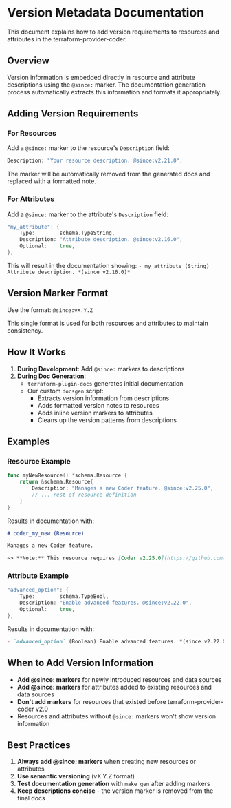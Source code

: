 # Version Metadata Documentation

This document explains how to add version requirements to resources and attributes in the terraform-provider-coder.

## Overview

Version information is embedded directly in resource and attribute descriptions using the `@since:` marker. The documentation generation process automatically extracts this information and formats it appropriately.

## Adding Version Requirements

### For Resources

Add a `@since:` marker to the resource's `Description` field:

```go
Description: "Your resource description. @since:v2.21.0",
```

The marker will be automatically removed from the generated docs and replaced with a formatted note.

### For Attributes

Add a `@since:` marker to the attribute's `Description` field:

```go
"my_attribute": {
    Type:        schema.TypeString,
    Description: "Attribute description. @since:v2.16.0",
    Optional:    true,
},
```

This will result in the documentation showing: `- my_attribute (String) Attribute description. *(since v2.16.0)*`

## Version Marker Format

Use the format: `@since:vX.Y.Z`

This single format is used for both resources and attributes to maintain consistency.

## How It Works

1. **During Development**: Add `@since:` markers to descriptions
2. **During Doc Generation**: 
   - `terraform-plugin-docs` generates initial documentation
   - Our custom `docsgen` script:
     - Extracts version information from descriptions
     - Adds formatted version notes to resources
     - Adds inline version markers to attributes
     - Cleans up the version patterns from descriptions

## Examples

### Resource Example

```go
func myNewResource() *schema.Resource {
    return &schema.Resource{
        Description: "Manages a new Coder feature. @since:v2.25.0",
        // ... rest of resource definition
    }
}
```

Results in documentation with:
```markdown
# coder_my_new (Resource)

Manages a new Coder feature.

~> **Note:** This resource requires [Coder v2.25.0](https://github.com/coder/coder/releases/tag/v2.25.0) or later.
```

### Attribute Example

```go
"advanced_option": {
    Type:        schema.TypeBool,
    Description: "Enable advanced features. @since:v2.22.0",
    Optional:    true,
},
```

Results in documentation with:
```markdown
- `advanced_option` (Boolean) Enable advanced features. *(since v2.22.0)*
```

## When to Add Version Information

- **Add @since: markers** for newly introduced resources and data sources
- **Add @since: markers** for attributes added to existing resources and data sources
- **Don't add markers** for resources that existed before terraform-provider-coder v2.0
- Resources and attributes without `@since:` markers won't show version information

## Best Practices

1. **Always add @since: markers** when creating new resources or attributes
2. **Use semantic versioning** (vX.Y.Z format)
3. **Test documentation generation** with `make gen` after adding markers
4. **Keep descriptions concise** - the version marker is removed from the final docs

